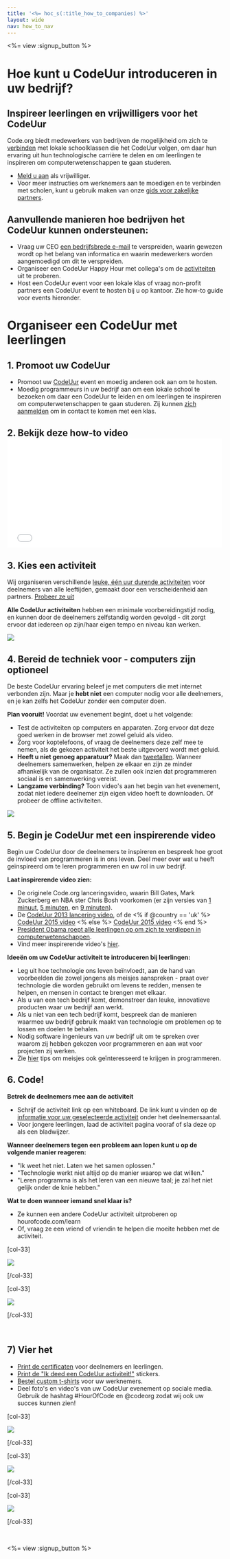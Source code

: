```yaml
---
title: '<%= hoc_s(:title_how_to_companies) %>'
layout: wide
nav: how_to_nav
---
```

<%= view :signup_button %>

# Hoe kunt u CodeUur introduceren in uw bedrijf?

## Inspireer leerlingen en vrijwilligers voor het CodeUur

Code.org biedt medewerkers van bedrijven de mogelijkheid om zich te [verbinden](<%= resolve_url('https://code.org/volunteer') %>) met lokale schoolklassen die het CodeUur volgen, om daar hun ervaring uit hun technologische carrière te delen en om leerlingen te inspireren om computerwetenschappen te gaan studeren.

- [Meld u aan](<%= resolve_url('https://code.org/volunteer') %>) als vrijwilliger.
- Voor meer instructies om werknemers aan te moedigen en te verbinden met scholen, kunt u gebruik maken van onze [gids voor zakelijke partners](<%= localized_file('/files/hoc-corporate-toolkit.pdf') %>).

## Aanvullende manieren hoe bedrijven het CodeUur kunnen ondersteunen:

- Vraag uw CEO [een bedrijfsbrede e-mail](<%= resolve_url('/promote/resources#sample-emails') %>) te verspreiden, waarin gewezen wordt op het belang van informatica en waarin medewerkers worden aangemoedigd om dit te verspreiden. 
- Organiseer een CodeUur Happy Hour met collega's om de [activiteiten](<%= resolve_url('/learn') %>) uit te proberen.
- Host een CodeUur event voor een lokale klas of vraag non-profit partners een CodeUur event te hosten bij u op kantoor. Zie how-to guide voor events hieronder.

# Organiseer een CodeUur met leerlingen

## 1. Promoot uw CodeUur

- Promoot uw [CodeUur](<%= resolve_url('/promote') %>) event en moedig anderen ook aan om te hosten.
- Moedig programmeurs in uw bedrijf aan om een lokale school te bezoeken om daar een CodeUur te leiden en om leerlingen te inspireren om computerwetenschappen te gaan studeren. Zij kunnen [zich aanmelden](<%= resolve_url('https://code.org/volunteer/engineer') %>) om in contact te komen met een klas.

## 2. Bekijk deze how-to video <iframe width="500" height="255" src="//www.youtube.com/embed/SrnvvWDm73k" frameborder="0" allowfullscreen mark="crwd-mark"></iframe> 

## 3. Kies een activiteit

Wij organiseren verschillende [leuke, één uur durende activiteiten](<%= resolve_url('/learn') %>) voor deelnemers van alle leeftijden, gemaakt door een verscheidenheid aan partners. [Probeer ze uit](<%= resolve_url('/learn') %>)

**Alle CodeUur activiteiten** hebben een minimale voorbereidingstijd nodig, en kunnen door de deelnemers zelfstandig worden gevolgd - dit zorgt ervoor dat iedereen op zijn/haar eigen tempo en niveau kan werken.

[![](/images/fit-700/tutorials.png)](<%= resolve_url('/learn') %>)

## 4. Bereid de techniek voor - computers zijn optioneel

De beste CodeUur ervaring beleef je met computers die met internet verbonden zijn. Maar je **hebt niet** een computer nodig voor alle deelnemers, en je kan zelfs het CodeUur zonder een computer doen.

**Plan vooruit!** Voordat uw evenement begint, doet u het volgende:

- Test de activiteiten op computers en apparaten. Zorg ervoor dat deze goed werken in de browser met zowel geluid als video.
- Zorg voor koptelefoons, of vraag de deelnemers deze zelf mee te nemen, als de gekozen activiteit het beste uitgevoerd wordt met geluid.
- **Heeft u niet genoeg apparatuur?** Maak dan [tweetallen](https://www.youtube.com/watch?v=vgkahOzFH2Q). Wanneer deelnemers samenwerken, helpen ze elkaar en zijn ze minder afhankelijk van de organisator. Ze zullen ook inzien dat programmeren sociaal is en samenwerking vereist.
- **Langzame verbinding?** Toon video's aan het begin van het evenement, zodat niet iedere deelnemer zijn eigen video hoeft te downloaden. Of probeer de offline activiteiten.

<img src="/images/fit-350/group_ipad.jpg" />

## 5. Begin je CodeUur met een inspirerende video

Begin uw CodeUur door de deelnemers te inspireren en bespreek hoe groot de invloed van programmeren is in ons leven. Deel meer over wat u heeft geïnspireerd om te leren programmeren en uw rol in uw bedrijf.

**Laat inspirerende video zien:**

- De originele Code.org lanceringsvideo, waarin Bill Gates, Mark Zuckerberg en NBA ster Chris Bosh voorkomen (er zijn versies van [1 minuut](https://www.youtube.com/watch?v=qYZF6oIZtfc), [5 minuten](https://www.youtube.com/watch?v=nKIu9yen5nc), en [9 minuten](https://www.youtube.com/watch?v=dU1xS07N-FA)).
- De [CodeUur 2013 lancering video](https://www.youtube.com/watch?v=FC5FbmsH4fw), of de <% if @country == 'uk' %> [CodeUur 2015 video](https://www.youtube.com/watch?v=7L97YMYqLHc) <% else %> [CodeUur 2015 video](https://www.youtube.com/watch?v=7L97YMYqLHc) <% end %>
- [President Obama roept alle leerlingen op om zich te verdiepen in computerwetenschappen](https://www.youtube.com/watch?v=6XvmhE1J9PY).
- Vind meer inspirerende video's [hier](https://www.youtube.com/playlist?list=PLzdnOPI1iJNfpD8i4Sx7U0y2MccnrNZuP).

**Ideeën om uw CodeUur activiteit te introduceren bij leerlingen:**

- Leg uit hoe technologie ons leven beïnvloedt, aan de hand van voorbeelden die zowel jongens als meisjes aanspreken - praat over technologie die worden gebruikt om levens te redden, mensen te helpen, en mensen in contact te brengen met elkaar. 
- Als u van een tech bedrijf komt, demonstreer dan leuke, innovatieve producten waar uw bedrijf aan werkt.
- Als u niet van een tech bedrijf komt, bespreek dan de manieren waarmee uw bedrijf gebruik maakt van technologie om problemen op te lossen en doelen te behalen.
- Nodig software ingenieurs van uw bedrijf uit om te spreken over waarom zij hebben gekozen voor programmeren en aan wat voor projecten zij werken.
- Zie [hier](<%= resolve_url('https://code.org/girls') %>) tips om meisjes ook geïnteresseerd te krijgen in programmeren.

## 6. Code!

**Betrek de deelnemers mee aan de activiteit**

- Schrijf de activiteit link op een whiteboard. De link kunt u vinden op de [informatie voor uw geselecteerde activiteit](<%= resolve_url('/learn') %>) onder het deelnemersaantal.
- Voor jongere leerlingen, laad de activiteit pagina vooraf of sla deze op als een bladwijzer.

**Wanneer deelnemers tegen een probleem aan lopen kunt u op de volgende manier reageren:**

- "Ik weet het niet. Laten we het samen oplossen."
- "Technologie werkt niet altijd op de manier waarop we dat willen."
- "Leren programma is als het leren van een nieuwe taal; je zal het niet gelijk onder de knie hebben."

**Wat te doen wanneer iemand snel klaar is?**

- Ze kunnen een andere CodeUur activiteit uitproberen op hourofcode.com/learn
- Of, vraag ze een vriend of vriendin te helpen die moeite hebben met de activiteit.

[col-33]

![](/images/fit-250/highschoolgirls.jpeg)

[/col-33]

[col-33]

![](/images/fit-300/group_ar.jpg)

[/col-33]

<p style="clear:both">&nbsp;</p>

## 7) Vier het

- [Print de certificaten](<%= resolve_url('https://code.org/certificates') %>) voor deelnemers en leerlingen.
- [Print de "Ik deed een CodeUur activiteit!"](<%= resolve_url('/promote/resources#stickers') %>) stickers.
- [Bestel custom t-shirts](http://blog.code.org/post/132608499493/hour-of-code-shirts-and-more) voor uw werknemers.
- Deel foto's en video's van uw CodeUur evenement op sociale media. Gebruik de hashtag #HourOfCode en @codeorg zodat wij ook uw succes kunnen zien!

[col-33]

![](/images/fit-250/celebrate2.jpeg)

[/col-33]

[col-33]

![](/images/fit-260/highlight-certificates.jpg)

[/col-33]

[col-33]

![](/images/fit-300/boy-certificate.jpg)

[/col-33]

<p style="clear:both">&nbsp;</p>

<%= view :signup_button %>